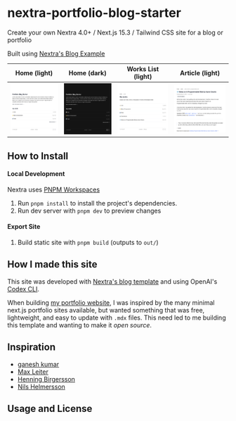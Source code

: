 # nextra-portfolio-blog-starter
Create your own Nextra 4.0+ / Next.js 15.3 / Tailwind CSS site for a blog or portfolio

Built using [Nextra's Blog Example](https://github.com/shuding/nextra/tree/c8238813e1ba425cdd72783d57707b0ff3ca52ea/examples/blog)

Home (light) | Home (dark) | Works List (light) | Article (light)
:-------------:|:---------------:|:----------------:|:----------------:
![home_light](portfolio_starter_home.png) | ![home_dark](portfolio_starter_home_dark.png) | ![works_light](portfolio_starter_works.png) | ![article_light](aarons_article_light.png) |

## How to Install
#### Local Development 
Nextra uses [PNPM Workspaces](https://pnpm.io/workspaces)
1. Run `pnpm install` to install the project's dependencies.
2. Run dev server with `pnpm dev` to preview changes

#### Export Site
1. Build static site with `pnpm build` (outputs to `out/`)

## How I made this site
This site was developed with [Nextra's blog template](https://github.com/shuding/nextra/tree/c8238813e1ba425cdd72783d57707b0ff3ca52ea/examples/blog) and using OpenAI's [Codex CLI](https://developers.openai.com/codex/cli/).

When building [my portfolio website](nickgentz.com), I was inspired by the many minimal next.js portfolio sites available, but wanted something that was free, lightweight, and easy to update with `.mdx` files. This need led to me building this template and wanting to make it *open source*.  

## Inspiration 
- [ganesh kumar](gktk.us)
- [Max Leiter](https://maxleiter.com/)
- [Henning Birgersson](https://www.henningbirgersson.com/)
- [Nils Helmersson](https://nils.io/)
  
## Usage and License
